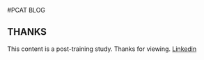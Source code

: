 #PCAT BLOG

## THANKS

This content is a post-training study.
Thanks for viewing.
[Linkedin](https://www.linkedin.com/in/fatihgumus59)
